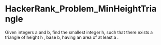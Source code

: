 # HackerRank_Problem_MinHeightTriangle
Given integers  a and b, find the smallest integer h, such that there exists a triangle of height h , base b, having an area of at least a .

